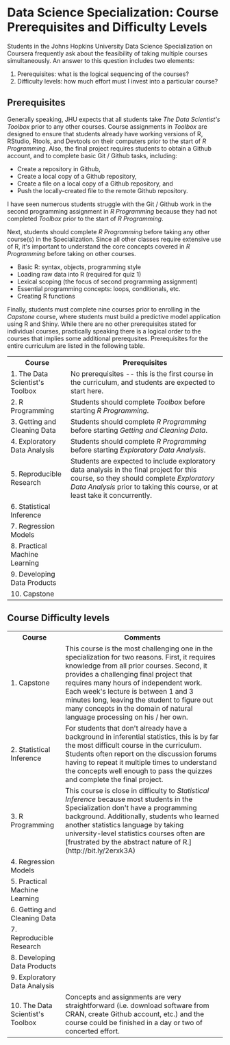 # Data Science Specialization: Course Prerequisites and Difficulty Levels

Students in the Johns Hopkins University Data Science Specialization on Coursera frequently ask about the feasibility of taking multiple courses simultaneously. An answer to this question includes two elements:

1. Prerequisites: what is the logical sequencing of the courses?
2. Difficulty levels: how much effort must I invest into a particular course?

## Prerequisites

Generally speaking, JHU expects that all students take *The Data Scientist's Toolbox* prior to any other courses. Course assignments in *Toolbox* are designed to ensure that students already have working versions of R, RStudio, Rtools, and Devtools on their computers prior to the start of *R Programming*. Also, the final project requires students to obtain a Github account, and to complete basic Git / Github tasks, including:

* Create a repository in Github,
* Create a local copy of a Github repository,
* Create a file on a local copy of a Github repository, and
* Push the locally-created file to the remote Github repository.

I have seen numerous students struggle with the Git / Github work in the second programming assignment in *R Programming* because they had not completed *Toolbox* prior to the start of *R Programming*.

Next, students should complete *R Programming* before taking any other course(s) in the Specialization. Since all other classes require extensive use of R, it's important to understand the core concepts covered in *R Programming* before taking on other courses.

* Basic R: syntax, objects, programming style
* Loading raw data into R (required for quiz 1)
* Lexical scoping (the focus of second programming assignment)
* Essential programming concepts: loops, conditionals, etc.
* Creating R functions

Finally, students must complete nine courses prior to enrolling in the *Capstone* course, where students must build a predictive model application using R and Shiny. While there are no other prerequisites stated for individual courses, practically speaking there is a logical order to the courses that implies some additional prerequsites. Prerequisites for the entire curriculum are listed in the following table.

<table>
<tr><th>Course</th><th>Prerequisites</th></tr>
<tr><td>1. The Data Scientist's Toolbox </td><td>No prerequisites -- this is the first course in the curriculum, and students are expected to start here.</td></tr>
<tr><td>2. R Programming </td><td>Students should complete <em>Toolbox</em> before starting <em>R Programming</em>.</td></tr>
<tr><td>3. Getting and Cleaning Data </td><td>Students should complete <em>R Programming</em> before starting <em>Getting and Cleaning Data</em>.</td></tr>
<tr><td>4. Exploratory Data Analysis </td><td>Students should complete <em>R Programming</em> before starting <em>Exploratory Data Analysis</em>.</td></tr>
<tr><td>5. Reproducible Research </td><td>Students are expected to include exploratory data analysis in the final project for this course, so they should complete <em>Exploratory Data Analysis</em> prior to taking this course, or at least take it concurrently.</td></tr>
<tr><td>6. Statistical Inference </td><td></td></tr>
<tr><td>7. Regression Models </td><td></td></tr>
<tr><td>8. Practical Machine Learning </td><td></td></tr>
<tr><td>9. Developing Data Products </td><td></td></tr>
<tr><td>10. Capstone </td><td></td></tr>
</table>

## Course Difficulty levels

<table>
<tr><th>Course</th><th>Comments</th></tr>
<tr><td>1. Capstone </td><td>This course is the most challenging one in the specialization for two reasons. First, it requires knowledge from all prior courses. Second, it provides a challenging final project that requires many hours of independent work. Each week's lecture is between 1 and 3 minutes long, leaving the student to figure out many concepts in the domain of natural language processing on his / her own. </td></tr>
<tr><td>2. Statistical Inference </td><td>For students that don't already have a background in inferential statistics, this is by far the most difficult course in the curriculum. Students often report on the discussion forums having to repeat it multiple times to understand the concepts well enough to pass the quizzes and complete the final project.</td></tr>
<tr><td>3. R Programming </td><td>This course is close in difficulty to <em>Statistical Inference</em> because most students in the Specialization don't have a programming background. Additionally, students who learned another statistics language by taking university-level statistics courses often are [frustrated by the abstract nature of R.](http://bit.ly/2erxk3A) </td></tr>
<tr><td>4. Regression Models</td><td></td></tr>
<tr><td>5. Practical Machine Learning</td><td></td></tr>
<tr><td>6. Getting and Cleaning Data</td><td></td></tr>
<tr><td>7. Reproducible Research</td><td></td></tr>
<tr><td>8. Developing Data Products</td><td></td></tr>
<tr><td>9. Exploratory Data Analysis</td><td></td></tr>
<tr><td>10. The Data Scientist's Toolbox</td><td>Concepts and assignments are very straightforward (i.e. download software from CRAN, create Github account, etc.) and the course could be finished in a day or two of concerted effort.</td></tr>
</table>
